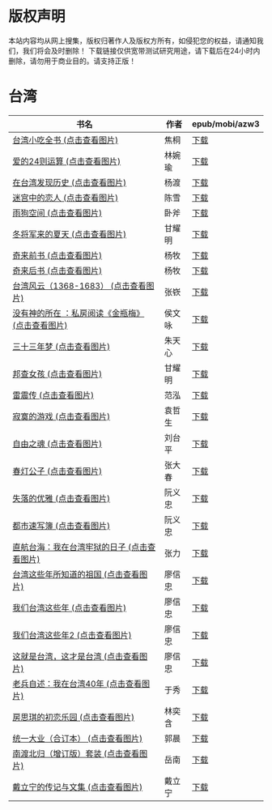 # 版权声明

本站内容均从网上搜集，版权归著作人及版权方所有，如侵犯您的权益，请通知我们，我们将会及时删除！ 下载链接仅供宽带测试研究用途，请下载后在24小时内删除，请勿用于商业目的。请支持正版！

# 台湾

| 书名 | 作者 | epub/mobi/azw3 |
| --- | --- | --- |
| [台湾小吃全书 (点击查看图片)](https://www.dushupai.com/attachment/2024/06/11/25d930ea0669aac4.jpg) | 焦桐 | [下载](https://url89.ctfile.com/f/31084289-1375513558-a182f2?p=8866) |
| [爱的24则运算 (点击查看图片)](https://www.dushupai.com/attachment/2024/06/10/d91ae08c15c1748a.jpg) | 林婉瑜 | [下载](https://url89.ctfile.com/f/31084289-1357000729-a46ceb?p=8866) |
| [在台湾发现历史 (点击查看图片)](https://www.dushupai.com/attachment/2024/06/09/dca9aa91e495b3bb.jpg) | 杨渡 | [下载](https://url89.ctfile.com/f/31084289-1356982489-7f9cfb?p=8866) |
| [迷宫中的恋人 (点击查看图片)](https://www.dushupai.com/attachment/2024/06/09/b81f722ba14bd1f4.jpg) | 陈雪 | [下载](https://url89.ctfile.com/f/31084289-1357053472-87b733?p=8866) |
| [雨狗空间 (点击查看图片)](https://www.dushupai.com/attachment/2024/06/08/ca62d64400ccfbef.jpg) | 卧斧 | [下载](https://url89.ctfile.com/f/31084289-1357051516-baea86?p=8866) |
| [冬将军来的夏天 (点击查看图片)](https://www.dushupai.com/attachment/2024/06/06/709ff4efdeaadd8d.jpg) | 甘耀明 | [下载](https://url89.ctfile.com/f/31084289-1357033342-c27b37?p=8866) |
| [奇来前书 (点击查看图片)](https://www.dushupai.com/attachment/2024/06/06/b08df8beeca3194d.jpg) | 杨牧 | [下载](https://url89.ctfile.com/f/31084289-1357031293-785e40?p=8866) |
| [奇来后书 (点击查看图片)](https://www.dushupai.com/attachment/2024/06/06/001da9e025f49d1e.jpg) | 杨牧 | [下载](https://url89.ctfile.com/f/31084289-1357031284-18a2ee?p=8866) |
| [台湾风云（1368-1683） (点击查看图片)](https://www.dushupai.com/attachment/2024/06/05/b19edd533e47feff.jpg) | 张嵚 | [下载](https://url89.ctfile.com/f/31084289-1357029589-c7bec5?p=8866) |
| [没有神的所在 ：私房阅读《金瓶梅》 (点击查看图片)](https://www.dushupai.com/attachment/2024/06/05/27b7c21f7f770485.jpg) | 侯文咏 | [下载](链接未找到) |
| [三十三年梦 (点击查看图片)](https://www.dushupai.com/attachment/2024/06/05/46e0ff6ab3c4d2ff.jpg) | 朱天心 | [下载](https://url89.ctfile.com/f/31084289-1357027630-221dda?p=8866) |
| [邦查女孩 (点击查看图片)](https://www.dushupai.com/attachment/2024/06/05/2a4a7b520ff8db46.jpg) | 甘耀明 | [下载](https://url89.ctfile.com/f/31084289-1357026436-0c6072?p=8866) |
| [雷震传 (点击查看图片)](https://www.dushupai.com/attachment/2024/06/05/4539566acd263075.jpg) | 范泓 | [下载](https://url89.ctfile.com/f/31084289-1357024813-51be80?p=8866) |
| [寂寞的游戏 (点击查看图片)](https://www.dushupai.com/attachment/2024/06/04/8c770ced42d99fe9.jpg) | 袁哲生 | [下载](https://url89.ctfile.com/f/31084289-1357023985-064394?p=8866) |
| [自由之魂 (点击查看图片)](https://www.dushupai.com/attachment/2024/06/04/962bd0c0d353f317.jpg) | 刘台平 | [下载](https://url89.ctfile.com/f/31084289-1357023205-5d21ee?p=8866) |
| [春灯公子 (点击查看图片)](https://www.dushupai.com/attachment/2024/06/03/ad105edf242cc174.jpg) | 张大春 | [下载](https://url89.ctfile.com/f/31084289-1357016404-86542e?p=8866) |
| [失落的优雅 (点击查看图片)](https://www.dushupai.com/attachment/2024/06/03/7382b179c7e3b847.jpg) | 阮义忠 | [下载](https://url89.ctfile.com/f/31084289-1357014619-e2d4f6?p=8866) |
| [都市速写簿 (点击查看图片)](https://www.dushupai.com/attachment/2024/06/02/44b4a5273ec1ec6e.jpg) | 阮义忠 | [下载](https://url89.ctfile.com/f/31084289-1357013200-fa5ef3?p=8866) |
| [直航台海：我在台湾牢狱的日子 (点击查看图片)](https://www.dushupai.com/attachment/2024/06/02/5ed44e3616f48b10.jpg) | 张力 | [下载](https://url89.ctfile.com/f/31084289-1357012021-e78d70?p=8866) |
| [台湾这些年所知道的祖国 (点击查看图片)](https://www.dushupai.com/attachment/2024/06/02/78d3ca4cffd75b2b.jpg) | 廖信忠 | [下载](https://url89.ctfile.com/f/31084289-1357011577-6f8a94?p=8866) |
| [我们台湾这些年 (点击查看图片)](https://www.dushupai.com/attachment/2024/06/02/3535686af7fafa9a.jpg) | 廖信忠 | [下载](https://url89.ctfile.com/f/31084289-1357011574-9729a0?p=8866) |
| [我们台湾这些年2 (点击查看图片)](https://www.dushupai.com/attachment/2024/06/02/9d8e5cbf0cb2b0c6.jpg) | 廖信忠 | [下载](https://url89.ctfile.com/f/31084289-1357011571-5ec4cc?p=8866) |
| [这就是台湾，这才是台湾 (点击查看图片)](https://www.dushupai.com/attachment/2024/06/02/94219f2108f35dba.jpg) | 廖信忠 | [下载](https://url89.ctfile.com/f/31084289-1357011721-b791c3?p=8866) |
| [老兵自述：我在台湾40年 (点击查看图片)](https://www.dushupai.com/attachment/2024/06/02/c2bab466ebbd9149.jpg) | 于秀 | [下载](https://url89.ctfile.com/f/31084289-1357009210-bceb7c?p=8866) |
| [房思琪的初恋乐园 (点击查看图片)](https://www.dushupai.com/attachment/2024/06/01/12320cb78cb2efa1.jpg) | 林奕含 | [下载](https://url89.ctfile.com/f/31084289-1357008127-c9eeda?p=8866) |
| [统一大业（合订本） (点击查看图片)](https://www.dushupai.com/attachment/2024/06/01/732ca84a8c2aa2e7.jpg) | 郭晨 | [下载](https://url89.ctfile.com/f/31084289-1357007245-1ee6fe?p=8866) |
| [南渡北归（增订版）套装 (点击查看图片)](https://www.dushupai.com/attachment/2024/06/01/f5bdc27412292ec9.jpg) | 岳南 | [下载](https://url89.ctfile.com/f/31084289-1357007308-0d3989?p=8866) |
| [戴立宁的传记与文集 (点击查看图片)](https://www.dushupai.com/attachment/2024/06/01/ff40e3931c91a87c.jpg) | 戴立宁 | [下载](https://url89.ctfile.com/f/31084289-1357006300-30bd89?p=8866) |
